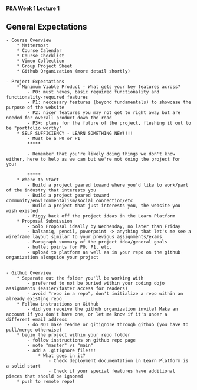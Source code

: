 #### P&A Week 1 Lecture 1

## General Expectations
    - Course Overview
        * Mattermost
        * Course Calendar
        * Course Checklist
        * Vimeo Collection
        * Group Project Sheet
        * Github Organization (more detail shortly)
    
    - Project Expectations
        * Minimum Viable Product - What gets your key features across?
            - P0: must haves, basic required functionality and functionality-required features
            - P1: neccesary features (beyond fundamentals) to showcase the purpose of the website
            - P2: nicer features you may not get to right away but are needed for overall product down the road
            - P3+: plans for the future of the project, fleshing it out to be "portfolio worthy"
        * SELF SUFFICIENCY - LEARN SOMETHING NEW!!!!
            - Must be a P0 or P1
            *****

            - Remember that you're likely doing things we don't know either, here to help as we can but we're not doing the project for you!

            *****
        * Where to Start
            - Build a project geared toward where you'd like to work/part of the industry that interests you
            - Build a project geared toward community/environmentalism/social_connection/etc
            - Build a project that just interests you, the website you wish existed
            - Piggy back off the project ideas in the Learn Platform
        * Proposal Submission
            - Solo Proposal ideally by Wednesday, no later than Friday
            - balsamiq, pencil, powerpoint -> anything that let's me see a wireframe layout similar to your previous assignments/exams
            - Paragraph summary of the project idea/general goals
            - bullet points for P0, P1, etc.
            - upload to platform as well as in your repo on the github organization alongside your project 


    - Github Overview
        * Separate out the folder you'll be working with
            - preferred to not be buried within your coding dojo assignments (easier/faster access for readers)
            - avoid "repo in a repo", don't initialize a repo within an already existing repo
        * Follow instructions on Github
            - did you receive the github organization invite? Make an account if you don't have one, or let me know if it's under a different email address
            - do NOT make readme or gitignore through github (you have to pull/merge otherwise)
        * begin the project within your repo folder
            - follow instructions on github repo page
            - note "master" vs "main"
            - add a .gitignore file!!!
                * What goes in it?
                    - Check deployment documentation in Learn Platform is a solid start
                    - Check if your special features have additional pieces that should be ignored
        * push to remote repo!